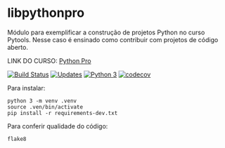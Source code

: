 # libpythonpro
Módulo para exemplificar a construção de projetos Python no curso Pytools.
Nesse caso é ensinado como contribuir com projetos de código aberto.




LINK DO CURSO: [Python Pro](https://pythonpro.com.br/)

[![Build Status](https://travis-ci.com/wartrax13/libpythonpro.svg?branch=main)](https://travis-ci.com/wartrax13/libpythonpro)
[![Updates](https://pyup.io/repos/github/wartrax13/libpythonpro/shield.svg)](https://pyup.io/repos/github/wartrax13/libpythonpro/)
[![Python 3](https://pyup.io/repos/github/wartrax13/libpythonpro/python-3-shield.svg)](https://pyup.io/repos/github/wartrax13/libpythonpro/)
[![codecov](https://codecov.io/gh/wartrax13/libpythonpro/branch/main/graph/badge.svg?token=AMG8S9AX1A)](https://codecov.io/gh/wartrax13/libpythonpro)



Para instalar:

```
python 3 -m venv .venv
source .ven/bin/activate
pip install -r requirements-dev.txt
```

Para conferir qualidade do código:

```flake8```